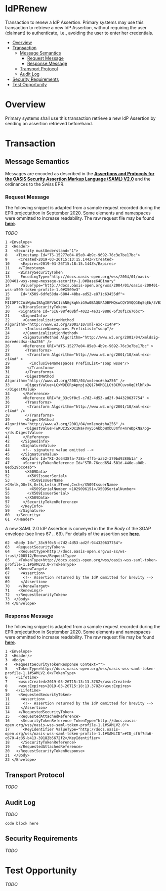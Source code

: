 # IdPRenew

Transaction to renew a IdP Assertion. Primary systems may use this transaction to retrieve a new IdP Assertion, without requiring the user (claimant) to authenticate, i.e., avoiding the user to enter her credentials.

- [Overview](#overview)
- [Transaction](#transaction)
	* [Message Semantics](#message-semantics)
		- [Request Message](#request-message)
		- [Response Message](#response-message)
	* [Transport Protocol](#transport-protocol)
	* [Audit Log](#audit-log)
- [Security Requirements](#security-requirements)
- [Test Opportunity](#test-opportunity)

# Overview

Primary systems shall use this transaction retrieve a new IdP Assertion by sending an assertion retrieved beforehand.   

# Transaction

## Message Semantics

Messages are encoded as described in the **[Assertions and Protocols for the OASIS Security Assertion Markup Language (SAML) V2.0](http://docs.oasis-open.org/security/saml/v2.0/saml-core-2.0-os.pdf)** and the ordinances to the Swiss EPR.

### Request Message

The following snippet is adapted from a sample request recorded during the EPR projectathon in September 2020. Some elements
and namespaces were ommitted to increase readability. The raw request file may be found **[here](../Auth_samples/Renew_request_raw.xml)**.

*TODO*

```
1 <Envelope>
2  <Header>
3   <Security mustUnderstand="1">
8    <Timestamp Id="TS-15277e04-85e0-4b9c-9692-76c3e7be17bc">
9     <Created>2019-03-26T15:13:15.144Z</Created>
10     <Expires>2019-03-26T15:18:15.144Z</Expires>
11    </Timestamp>
12    <BinarySecurityToken
13     EncodingType="http://docs.oasis-open.org/wss/2004/01/oasis-200401-wss-soap-message-security-1.0#Base64Binary"
14     ValueType="http://docs.oasis-open.org/wss/2004/01/oasis-200401-wss-x509-token-profile-1.0#X509v3"
15     Id="X509-6dfe58da-6804-48ba-ad52-e871c63455df">
18     MIIDPTCCAiWgAwIBAgIEPVbC1zANBgkqhkiG9w0BAQUFADBPMQswCQYDVQQGEqSqEb/3VB3ITUav3DIo2o2mRCKyfHV471QUNt4qNFmEwRxpsoGst/UYoTqW8/buv4A=
19    </BinarySecurityToken>
20    <Signature Id="SIG-98f468bf-4022-4e31-9886-6f30f1c676bc">
21     <SignedInfo>
22      <CanonicalizationMethod Algorithm="http://www.w3.org/2001/10/xml-exc-c14n#">
23       <InclusiveNamespaces PrefixList="soap"/>
24      </CanonicalizationMethod>
25      <SignatureMethod Algorithm="http://www.w3.org/2001/04/xmldsig-more#ecdsa-sha256" />
26      <Reference URI="#TS-15277e04-85e0-4b9c-9692-76c3e7be17bc" >
27       <Transforms>
28        <Transform Algorithm="http://www.w3.org/2001/10/xml-exc-c14n#" >
29         <InclusiveNamespaces PrefixList="soap wsse"/>
30        </Transform>
31       </Transforms>
32       <DigestMethod Algorithm="http://www.w3.org/2001/04/xmlenc#sha256" />
33       <DigestValue>LCxW9EORpApnpju2Q17b0MB1LGt8CMCuvoOqCtlhFx0=</DigestValue>
34      </Reference>
35      <Reference URI="#_33c9f0c5-c7d2-4d53-ad2f-944320637754" >
36       <Transforms>
37        <Transform Algorithm="http://www.w3.org/2001/10/xml-exc-c14n#" />
38       </Transforms>
39       <DigestMethod Algorithm="http://www.w3.org/2001/04/xmlenc#sha256" />
40       <DigestValue>TwKUz3SxOx1NaFVvy55AbbpWXbUJmfn+mreDpkNa/pg=</ds:DigestValue>
41      </Reference>
42     </SignedInfo>
43     <SignatureValue>
44      <!-- signature value omitted -->
45     </SignatureValue>
46     <KeyInfo Id="KI-2c6438fa-738a-4ffb-aa52-379bd9380b1a" >
47      <SecurityTokenReference Id="STR-76ccd654-581d-446e-a00b-8ed529bcc4ab">
51       <X509Data>
52        <X509IssuerSerial>
53         <X509IssuerName >CN=lk,OU=lk,O=lk,L=lsn,ST=vd,C=ch</X509IssuerName>
54         <X509SerialNumber >1029096151</X509SerialNumber>
55        </X509IssuerSerial>
56       </X509Data>
57      </SecurityTokenReference>
58     </KeyInfo>
59    </Signature>
60   </Security>
61  </Header>
```

A new SAML 2.0 IdP Assertion is conveyed in the the *Body* of the SOAP envelope (see lines 67 .. 69). For details of the assertion see **[here](../XUA_samples)**.

```
62  <Body Id="_33c9f0c5-c7d2-4d53-ad2f-944320637754">
63   <RequestSecurityToken>
64    <RequestType>http://docs.oasis-open.org/ws-sx/ws-trust/200512/Renew</RequestType>
65    <TokenType>http://docs.oasis-open.org/wss/oasis-wss-saml-token-profile-1.1#SAMLV2.0</TokenType>
66    <RenewTarget>
67     <Assertion>
68      <!-- Assertion returned by the IdP ommitted for brevity -->
69     </Assertion>
70    </RenewTarget>
71    <Renewing/>
72   </RequestSecurityToken>
73  </Body>
74 </Envelope>
```

### Response Message

The following snippet is adapted from a sample request recorded during the EPR projectathon in September 2020. Some elements
and namespaces were ommitted to increase readability. The raw request file may be found **[here](../Auth_samples/Renew_response_raw.xml)**.

```
1 <Envelope>
2  <Header/>
3  <Body>
4   <RequestSecurityTokenResponse Context="">
5    <TokenType>http://docs.oasis-open.org/wss/oasis-wss-saml-token-profile-1.1#SAMLV2.0</TokenType>
6    <Lifetime>
7     <wsu:Created>2019-03-26T15:13:13.378Z</wsu:Created>
8     <wsu:Expires>2019-03-26T15:18:13.378Z</wsu:Expires>
9    </Lifetime>
10    <RequestedSecurityToken>
11     <Assertion>
12      <!-- Assertion returned by the IdP ommitted for brevity -->
13     </Assertion>
14    </RequestedSecurityToken>
15    <RequestedAttachedReference>
16     <SecurityTokenReference TokenType="http://docs.oasis-open.org/wss/oasis-wss-saml-token-profile-1.1#SAMLV2.0">
17      <KeyIdentifier ValueType="http://docs.oasis-open.org/wss/oasis-wss-saml-token-profile-1.1#SAMLID">#ID_cf6f7da6-c670-4c35-b413-39182b5672f2</KeyIdentifier>
18     </SecurityTokenReference>
19    </RequestedAttachedReference>
20   </RequestSecurityTokenResponse>
21  </Body>
22 </Envelope>
```

## Transport Protocol

*TODO*

## Audit Log

*TODO*

```
code block here    
```

## Security Requirements  

*TODO*

# Test Opportunity

*TODO*
